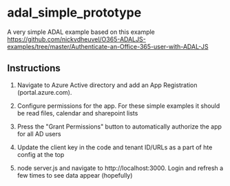# adal_simple_prototype
A very simple ADAL example based on this example https://github.com/nickvdheuvel/O365-ADALJS-examples/tree/master/Authenticate-an-Office-365-user-with-ADAL-JS

## Instructions
1. Navigate to Azure Active directory and add an App Registration (portal.azure.com).

2. Configure permissions for the app.  For these simple examples it should be read files, calendar and sharepoint lists

2. Press the "Grant Permissions" button to automatically authorize the app for all AD users 

3. Update the client key in the code and tenant ID/URLs as a part of hte config at the top

4. node server.js and navigate to http://localhost:3000.  Login and refresh a few times to see data appear (hopefully)